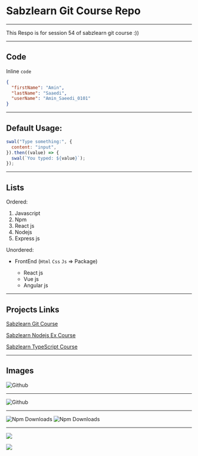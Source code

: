 # Sabzlearn Git Course Repo

---

<p>This Respo is for session 54 of sabzlearn git course :))</p>

---

## Code

Inline `code`

```json
{
  "firstName": "Amin",
  "lastName": "Saaedi",
  "userName": "Amin_Saeedi_0101"
}
```

---

## Default Usage:

```javascript
swal("Type something:", {
  content: "input",
}).then((value) => {
  swal(`You typed: ${value}`);
});
```

---

## Lists

Ordered:

1. Javascript
2. Npm
3. React js
4. Nodejs
5. Express js

Unordered:

- FrontEnd (`Html` `Css` `Js` => Package)

  - React js
  - Vue js
  - Angular js

---

## Projects Links

[Sabzlearn Git Course](http://sabzlearn.ir/product/git-github/)

[Sabzlearn Nodejs Ex Course](https://sabzlearn.ir/product/node-ex/)

[Sabzlearn TypeScript Course](https://sabzlearn.ir/product/typescript/)

---

## Images

![Github](https://octodex.github.com/images/minion.png)

---

![Github](https://octodex.github.com/images/dojocat.jpg)

---

![Npm Downloads](https://img.shields.io/npm/dw/express)
![Npm Downloads](https://img.shields.io/npm/dw/cors)

---

![](https://img.shields.io/badge/CSS3-1572B6?style=for-the-badge&logo=css3&logoColor=white)

![](https://img.shields.io/badge/JavaScript-323330?style=for-the-badge&logo=javascript&logoColor=F7DF1E)

<!-- ## Sabzlearn Git Course Repo

### Sabzlearn Git Course Repo

#### Sabzlearn Git Course Repo

##### Sabzlearn Git Course Repo

###### Sabzlearn Git Course Repo -->

